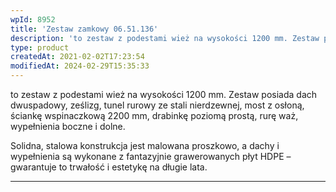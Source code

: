 ```yaml
---
wpId: 8952
title: 'Zestaw zamkowy 06.51.136'
description: 'to zestaw z podestami wież na wysokości 1200 mm. Zestaw posiada dach dwuspadowy, ześlizg, tunel rurowy ze stali nierdzewnej, most z osłoną, ściankę wspinaczkową 2200 mm, drabinkę poziomą prostą, rurę waż, wypełnienia boczne i dolne. Solidna, stalowa konstrukcja jest malowana proszkowo, a dachy i wypełnienia są wykonane z fantazyjnie grawerowanych płyt HDPE – gwarantuje to ...'
type: product
createdAt: 2021-02-02T17:23:54
modifiedAt: 2024-02-29T15:35:33
---
```



to zestaw z podestami wież na wysokości 1200 mm. Zestaw posiada dach dwuspadowy, ześlizg, tunel rurowy ze stali nierdzewnej, most z osłoną, ściankę wspinaczkową 2200 mm, drabinkę poziomą prostą, rurę waż, wypełnienia boczne i dolne.

Solidna, stalowa konstrukcja jest malowana proszkowo, a dachy i wypełnienia są wykonane z fantazyjnie grawerowanych płyt HDPE – gwarantuje to trwałość i estetykę na długie lata.

* * *